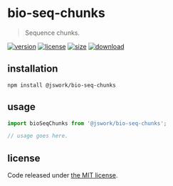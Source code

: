# bio-seq-chunks
> Sequence chunks.

[![version][version-image]][version-url]
[![license][license-image]][license-url]
[![size][size-image]][size-url]
[![download][download-image]][download-url]

## installation
```shell
npm install @jswork/bio-seq-chunks
```

## usage
```js
import bioSeqChunks from '@jswork/bio-seq-chunks';

// usage goes here.
```

## license
Code released under [the MIT license](https://github.com/afeiship/bio-seq-chunks/blob/master/LICENSE.txt).

[version-image]: https://img.shields.io/npm/v/@jswork/bio-seq-chunks
[version-url]: https://npmjs.org/package/@jswork/bio-seq-chunks

[license-image]: https://img.shields.io/npm/l/@jswork/bio-seq-chunks
[license-url]: https://github.com/afeiship/bio-seq-chunks/blob/master/LICENSE.txt

[size-image]: https://img.shields.io/bundlephobia/minzip/@jswork/bio-seq-chunks
[size-url]: https://github.com/afeiship/bio-seq-chunks/blob/master/dist/bio-seq-chunks.min.js

[download-image]: https://img.shields.io/npm/dm/@jswork/bio-seq-chunks
[download-url]: https://www.npmjs.com/package/@jswork/bio-seq-chunks
